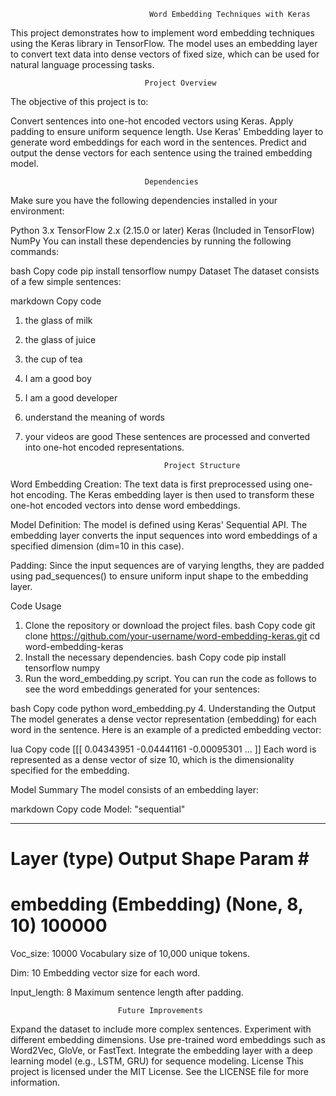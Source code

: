                                    Word Embedding Techniques with Keras
This project demonstrates how to implement word embedding techniques using the Keras library in TensorFlow. The model uses an embedding layer to convert text data into dense vectors of fixed size, which can be used for natural language processing tasks.

                                  Project Overview
The objective of this project is to:

Convert sentences into one-hot encoded vectors using Keras.
Apply padding to ensure uniform sequence length.
Use Keras' Embedding layer to generate word embeddings for each word in the sentences.
Predict and output the dense vectors for each sentence using the trained embedding model.

                                  Dependencies
Make sure you have the following dependencies installed in your environment:

Python 3.x
TensorFlow 2.x (2.15.0 or later)
Keras (Included in TensorFlow)
NumPy
You can install these dependencies by running the following commands:

bash
Copy code
pip install tensorflow numpy
Dataset
The dataset consists of a few simple sentences:

markdown
Copy code
1. the glass of milk
2. the glass of juice
3. the cup of tea
4. I am a good boy
5. I am a good developer
6. understand the meaning of words
7. your videos are good
These sentences are processed and converted into one-hot encoded representations.

                                      Project Structure
Word Embedding Creation:
The text data is first preprocessed using one-hot encoding. The Keras embedding layer is then used to transform these one-hot encoded vectors into dense word embeddings.

Model Definition:
The model is defined using Keras' Sequential API. The embedding layer converts the input sequences into word embeddings of a specified dimension (dim=10 in this case).

Padding:
Since the input sequences are of varying lengths, they are padded using pad_sequences() to ensure uniform input shape to the embedding layer.

Code Usage
1. Clone the repository or download the project files.
bash
Copy code
git clone https://github.com/your-username/word-embedding-keras.git
cd word-embedding-keras
2. Install the necessary dependencies.
bash
Copy code
pip install tensorflow numpy
3. Run the word_embedding.py script.
You can run the code as follows to see the word embeddings generated for your sentences:

bash
Copy code
python word_embedding.py
4. Understanding the Output
The model generates a dense vector representation (embedding) for each word in the sentence. Here is an example of a predicted embedding vector:

lua
Copy code
[[[ 0.04343951 -0.04441161 -0.00095301 ... ]]
Each word is represented as a dense vector of size 10, which is the dimensionality specified for the embedding.

Model Summary
The model consists of an embedding layer:

markdown
Copy code
Model: "sequential"
_________________________________________________________________
 Layer (type)                Output Shape              Param #   
=================================================================
 embedding (Embedding)       (None, 8, 10)             100000    
=================================================================
Voc_size: 10000
Vocabulary size of 10,000 unique tokens.

Dim: 10
Embedding vector size for each word.

Input_length: 8
Maximum sentence length after padding.

                            Future Improvements
Expand the dataset to include more complex sentences.
Experiment with different embedding dimensions.
Use pre-trained word embeddings such as Word2Vec, GloVe, or FastText.
Integrate the embedding layer with a deep learning model (e.g., LSTM, GRU) for sequence modeling.
License
This project is licensed under the MIT License. See the LICENSE file for more information.

